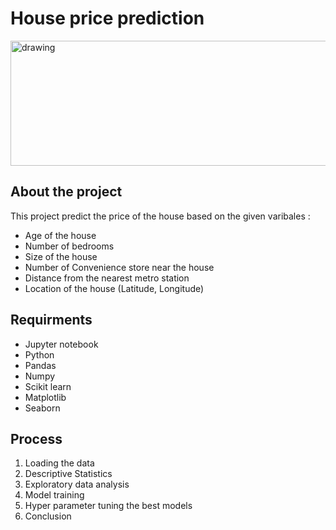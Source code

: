 # House price prediction
<img src="https://user-images.githubusercontent.com/38135521/203803530-6b3ec88f-936c-4716-affb-8df15ef6b251.png" alt="drawing" width="700" height="200"/>

## About the project
This project predict the price of the house based on the given varibales :
* Age of the house
* Number of bedrooms
* Size of the house
* Number of Convenience store near the house
* Distance from the nearest  metro station
* Location of the house (Latitude, Longitude)

## Requirments
* Jupyter notebook
* Python
* Pandas
* Numpy
* Scikit learn
* Matplotlib
* Seaborn
## Process
1. Loading the data
2. Descriptive Statistics
3. Exploratory data analysis 
4. Model training
5. Hyper parameter tuning the best models
6. Conclusion
